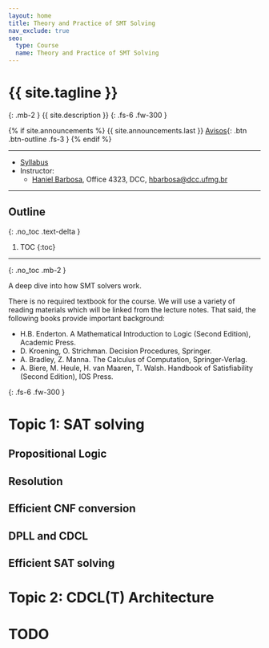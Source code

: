 ```yaml
---
layout: home
title: Theory and Practice of SMT Solving
nav_exclude: true
seo:
  type: Course
  name: Theory and Practice of SMT Solving
---
```


# {{ site.tagline }}
{: .mb-2 }
{{ site.description }}
{: .fs-6 .fw-300 }

{% if site.announcements %}
{{ site.announcements.last }}
[Avisos](announcements.md){: .btn .btn-outline .fs-3 }
{% endif %}

---

- [Syllabus](plan.pdf)
- Instructor:
  - [Haniel Barbosa](https://homepages.dcc.ufmg.br/~hbarbosa/), Office 4323, DCC, hbarbosa@dcc.ufmg.br

---

## Outline
{: .no_toc .text-delta }

1. TOC
{:toc}

---

{: .no_toc .mb-2 }

A deep dive into how SMT solvers work.

There is no required textbook for the course. We will use a variety of reading
materials which will be linked from the lecture notes. That said, the following
books provide important background:

- H.B. Enderton. A Mathematical Introduction to Logic (Second Edition), Academic Press.
- D. Kroening, O. Strichman. Decision Procedures, Springer.
- A. Bradley, Z. Manna. The Calculus of Computation, Springer-Verlag.
- A. Biere, M. Heule, H. van Maaren, T. Walsh.  Handbook of Satisfiability (Second Edition), IOS Press.

{: .fs-6 .fw-300 }

# Topic 1: SAT solving

## Propositional Logic
## Resolution
## Efficient CNF conversion
## DPLL and CDCL
## Efficient SAT solving

# Topic 2: CDCL(T) Architecture

# TODO
